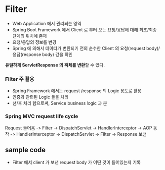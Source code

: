 # Filter
- Web Application 에서 관리되는 영역
- Spring Boot Framework 에서 Client 로 부터 오는 요청/응답에 대해 최초/최종 단계의 위치에 존재
- 요청/응답의 정보를 변경
- Spring 에 의해서 데이터가 변환되기 전의 순수한 Client 의 요청(request body)/응답(response body) 값을 확인

**유일하게 ServletResponse 의 객체를 변환**할 수 있다.

### Filter 주 활용
- Spring Framework 에서는 request /response 의 Logic 용도로 활용
- 인증과 관련된 Logic 들을 처리
- 선/후 처리 함으로써, Service business logic 과 분 

### Spring MVC request life cycle
Request 들어옴 -> Filter -> DispatchServlet -> HandlerInterceptor -> AOP 동작 -> HandlerInterceptor -> DispatchServlet -> Filter -> Response 보냄

## sample code
- Filter 에서 client 가 보낸 request body 가 어떤 것이 들어있는지 기록